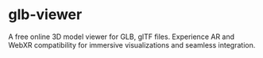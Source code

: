# glb-viewer
A free online 3D model viewer for GLB, glTF files. Experience AR and WebXR compatibility for immersive visualizations and seamless integration.
